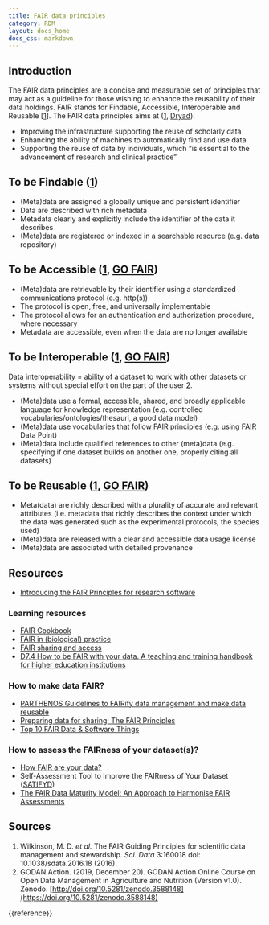 ```yaml
---
title: FAIR data principles
category: RDM
layout: docs_home
docs_css: markdown
---
```

## Introduction
The FAIR data principles are a concise and measurable set of principles that may act as a guideline for those wishing to enhance the reusability of their data holdings. FAIR stands for Findable, Accessible, Interoperable and Reusable [[1](https://doi.org/10.1038/sdata.2016.18)]. The FAIR data principles aims at ([1](https://doi.org/10.1038/sdata.2016.18), [Dryad](https://blog.datadryad.org/2021/08/04/covid-tracking-project-data-now-available-in-dryad/)):
* Improving the infrastructure supporting the reuse of scholarly data
* Enhancing the ability of machines to automatically find and use data
* Supporting the reuse of data by individuals, which “is essential to the advancement of research and clinical practice”

## To be Findable ([1](https://doi.org/10.1038/sdata.2016.18))
* (Meta)data are assigned a globally unique and persistent identifier
* Data are described with rich metadata
* Metadata clearly and explicitly include the identifier of the data it describes
* (Meta)data are registered or indexed in a searchable resource (e.g. data repository)

## To be Accessible ([1](https://doi.org/10.1038/sdata.2016.18), [GO FAIR](https://www.go-fair.org/fair-principles/))
* (Meta)data are retrievable by their identifier using a standardized communications protocol (e.g. http(s))
* The protocol is open, free, and universally implementable
* The protocol allows for an authentication and authorization procedure, where necessary
* Metadata are accessible, even when the data are no longer available

## To be Interoperable ([1](https://doi.org/10.1038/sdata.2016.18), [GO FAIR](https://www.go-fair.org/fair-principles/))
Data interoperability = ability of a dataset to work with other datasets or systems without special effort on the part of the user [2](https://doi.org/10.5281/zenodo.3588148).
* (Meta)data use a formal, accessible, shared, and broadly applicable language for knowledge representation (e.g. controlled vocabularies/ontologies/thesauri, a good data model) 
* (Meta)data use vocabularies that follow FAIR principles (e.g. using FAIR Data Point)
* (Meta)data include qualified references to other (meta)data (e.g. specifying if one dataset builds on another one, properly citing all datasets) 

## To be Reusable ([1](https://doi.org/10.1038/sdata.2016.18), [GO FAIR](https://www.go-fair.org/fair-principles/))
* Meta(data) are richly described with a plurality of accurate and relevant attributes (i.e. metadata that richly describes the context under which the data was generated such as the experimental protocols, the species used)
* (Meta)data are released with a clear and accessible data usage license
* (Meta)data are associated with detailed provenance

## Resources
* [Introducing the FAIR Principles for research software](https://doi.org/10.1038/s41597-022-01710-x)

### Learning resources
* [FAIR Cookbook](https://faircookbook.elixir-europe.org/content/home.html)
* [FAIR in (biological) practice](https://carpentries-incubator.github.io/fair-bio-practice/index.html)
* [FAIR sharing and access](https://mantra.ed.ac.uk/fairsharingandaccess/)
* [D7.4 How to be FAIR with your data. A teaching and training handbook for higher education institutions](https://doi.org/10.5281/zenodo.6425568)

### How to make data FAIR?
* [PARTHENOS Guidelines to FAIRify data management and make data reusable](https://doi.org/10.5281/zenodo.2668479)
* [Preparing data for sharing: The FAIR Principles](https://www.slideshare.net/lshtm/preparing-data-for-sharing-the-fair-principles)
* [Top 10 FAIR Data & Software Things](https://doi.org/10.5281/zenodo.3409968)

### How to assess the FAIRness of your dataset(s)?
* [How FAIR are your data?](https://doi.org/10.5281/zenodo.1065991)
* Self-Assessment Tool to Improve the FAIRness of Your Dataset ([SATIFYD](https://satifyd.dans.knaw.nl/))
* [The FAIR Data Maturity Model: An Approach to Harmonise FAIR Assessments](http://doi.org/10.5334/dsj-2020-041)

## Sources
1. Wilkinson, M. D. *et al.* The FAIR Guiding Principles for scientific data management and stewardship. *Sci. Data* 3:160018 doi: 10.1038/sdata.2016.18 (2016).
2. GODAN Action. (2019, December 20). GODAN Action Online Course on Open Data Management in Agriculture and Nutrition (Version v1.0). Zenodo. [http://doi.org/10.5281/zenodo.3588148](https://doi.org/10.5281/zenodo.3588148)


{{reference}}
